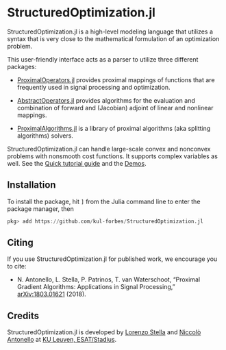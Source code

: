 # StructuredOptimization.jl

StructuredOptimization.jl is a high-level modeling language
that utilizes a syntax that is very close to
the mathematical formulation of an optimization problem.

This user-friendly interface
acts as a parser to utilize
three different packages:

* [ProximalOperators.jl](https://github.com/kul-forbes/ProximalOperators.jl) provides proximal mappings of functions that are frequently used in signal processing and optimization.

* [AbstractOperators.jl](https://github.com/kul-forbes/AbstractOperators.jl) provides algorithms for the evaluation and combination of forward and (Jacobian) adjoint of linear and nonlinear mappings.

* [ProximalAlgorithms.jl](https://github.com/kul-forbes/ProximalAlgorithms.jl) is a library of proximal algorithms (aka splitting algorithms) solvers.

StructuredOptimization.jl can handle large-scale convex and nonconvex problems with nonsmooth cost functions. It supports complex variables as well. See the [Quick tutorial guide](@ref) and the [Demos](@ref).

## Installation

To install the package, hit `]` from the Julia command line to enter the package manager, then

```julia
pkg> add https://github.com/kul-forbes/StructuredOptimization.jl
```

## Citing

If you use StructuredOptimization.jl for published work, we encourage you to cite:

* N. Antonello, L. Stella, P. Patrinos, T. van Waterschoot, “Proximal Gradient Algorithms: Applications in Signal Processing,” [arXiv:1803.01621](https://arxiv.org/abs/1803.01621) (2018).

## Credits

StructuredOptimization.jl is developed by
[Lorenzo Stella](https://lostella.github.io) and
[Niccolò Antonello](https://nantonel.github.io)
at [KU Leuven, ESAT/Stadius](https://www.esat.kuleuven.be/stadius/).
